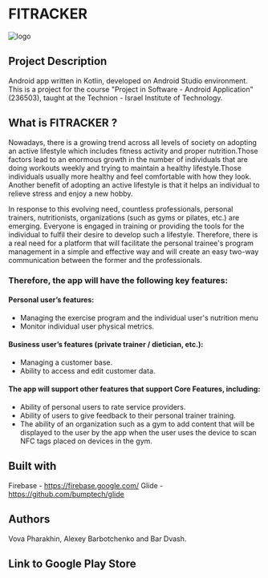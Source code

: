 # FITRACKER
![logo](https://i.ibb.co/9ctC1cM/facebook-cover-photo-2.png)
## Project Description
Android app written in Kotlin, developed on Android Studio environment. This is a project for the course "Project in Software - Android Application" (236503), taught at the Technion - Israel Institute of Technology.

## What is FITRACKER ?
Nowadays, there is a growing trend across all levels of society on adopting an active lifestyle which includes fitness activity and proper nutrition.Those factors lead to an enormous growth in the number of individuals that are doing workouts weekly and trying to maintain a healthy lifestyle.Those individuals usually more healthy and feel comfortable with how they look. Another benefit of adopting an active lifestyle is that it helps an individual to relieve stress and enjoy a new hobby.

In response to this evolving need, countless professionals, personal trainers, nutritionists, organizations (such as gyms or pilates, etc.) are emerging. Everyone is engaged in training or providing the tools for the individual to fulfil their desire to develop such a lifestyle. Therefore, there is a real need for a platform that will facilitate the personal trainee's program management in a simple and  effective way and will create an easy two-way communication between the former and the professionals.

### Therefore, the app will have the following key features:
#### Personal user’s features:
* Managing the exercise program and the individual user's nutrition menu
* Monitor individual user physical metrics.
#### Business user’s features (private trainer / dietician, etc.):
* Managing a customer base.
* Ability to access and edit customer data.
#### The app will support other features that support Core Features, including:
* Ability of personal users to rate service providers.
* Ability of users to give feedback to their personal trainer training.
* The ability of an organization such as a gym to add content that will be displayed to the user by the app when the user uses the device   to scan NFC tags placed on devices in the gym.

## Built with
Firebase - https://firebase.google.com/
Glide - https://github.com/bumptech/glide

## Authors
Vova Pharakhin, Alexey Barbotchenko and Bar Dvash.

## Link to Google Play Store

